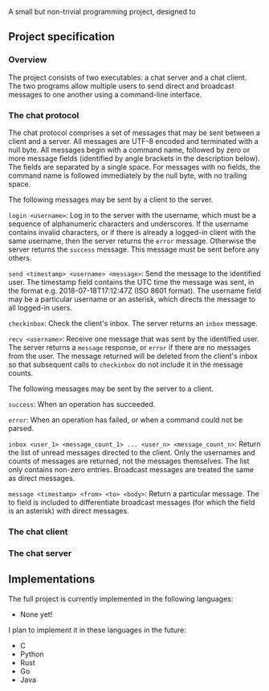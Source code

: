 A small but non-trivial programming project, designed to 

## Project specification
### Overview
The project consists of two executables: a chat server and a chat client.
The two programs allow multiple users to send direct and broadcast messages to
one another using a command-line interface.

### The chat protocol
The chat protocol comprises a set of messages that may be sent between a client
and a server. All messages are UTF-8 encoded and terminated with a null byte.
All messages begin with a command name, followed by zero or more message fields
(identified by angle brackets in the description below). The fields are
separated by a single space. For messages with no fields, the command name is
followed immediately by the null byte, with no trailing space.

The following messages may be sent by a client to the server.

`login <username>`: Log in to the server with the username, which must be a
sequence of alphanumeric characters and underscores. If the username contains
invalid characters, or if there is already a logged-in client with the same
username, then the server returns the `error` message. Otherwise the server
returns the `success` message. This message must be sent before any others.

`send <timestamp> <username> <message>`: Send the message to the identified
user. The timestamp field contains the UTC time the message was sent, in the
format e.g. 2018-07-18T17:12:47Z (ISO 8601 format). The username field may be
a particular username or an asterisk, which directs the message to all logged-in
users.

`checkinbox`: Check the client's inbox. The server returns an `inbox` message.

`recv <username>`: Receive one message that was sent by the identified user. The
server returns a `message` response, or `error` if there are no messages from
the user. The message returned will be deleted from the client's inbox so that
subsequent calls to `checkinbox` do not include it in the message counts.


The following messages may be sent by the server to a client.

`success`: When an operation has succeeded.

`error`: When an operation has failed, or when a command could not be parsed.

`inbox <user_1> <message_count_1> ... <user_n> <message_count_n>`: Return the
list of unread messages directed to the client. Only the usernames and counts of
messages are returned, not the messages themselves. The list only contains
non-zero entries. Broadcast messages are treated the same as direct messages.

`message <timestamp> <from> <to> <body>`: Return a particular message. The to
field is included to differentiate broadcast messages (for which the field is
an asterisk) with direct messages.

### The chat client

### The chat server

## Implementations
The full project is currently implemented in the following languages:
 - None yet!

I plan to implement it in these languages in the future:
 - C
 - Python
 - Rust
 - Go
 - Java
